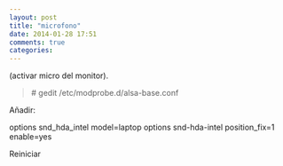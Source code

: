 ```yaml
---
layout: post
title: "microfono"
date: 2014-01-28 17:51
comments: true
categories: 
---
```

(activar micro del monitor). 

>\# gedit /etc/modprobe.d/alsa-base.conf

Añadir:

options snd_hda_intel model=laptop options snd-hda-intel position_fix=1 enable=yes

Reiniciar

